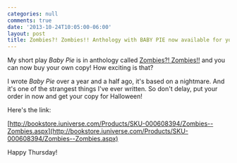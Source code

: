 ```yaml
---
categories: null
comments: true
date: '2013-10-24T10:05:00-06:00'
layout: post
title: Zombies?! Zombies!! Anthology with BABY PIE now available for you to purchase
---
```


My short play *Baby Pie* is in anthology called [Zombies?! Zombies!!](http://bookstore.iuniverse.com/Products/SKU-000608394/Zombies--Zombies.aspx) and you can now buy your own copy! How exciting is that?

I wrote *Baby Pie* over a year and a half ago, it's based on a nightmare. And it's one of the strangest things I've ever written. So don't delay, put your order in now and get your copy for Halloween!

Here's the link:

[http://bookstore.iuniverse.com/Products/SKU-000608394/Zombies--Zombies.aspx](http://bookstore.iuniverse.com/Products/SKU-000608394/Zombies--Zombies.aspx)

Happy Thursday!
